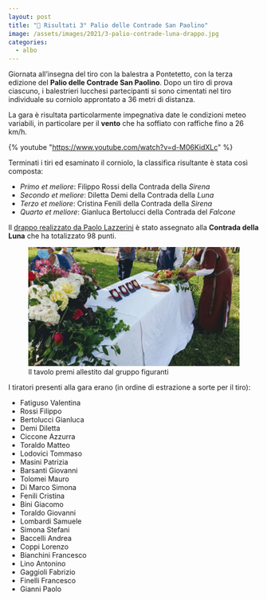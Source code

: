 ```yaml
---
layout: post
title: "🎯 Risultati 3° Palio delle Contrade San Paolino"
image: /assets/images/2021/3-palio-contrade-luna-drappo.jpg
categories:
  - albo
---
```


Giornata all’insegna del tiro con la balestra a Pontetetto, con la terza
edizione del **Palio delle Contrade San Paolino**. Dopo un tiro di prova
ciascuno, i balestrieri lucchesi partecipanti si sono cimentati nel tiro
individuale su corniolo approntato a 36 metri di distanza.

<!-- more -->

La gara è risultata particolarmente impegnativa date le condizioni meteo
variabili, in particolare per il **vento** che ha soffiato con raffiche fino a
26 km/h.

{% youtube "https://www.youtube.com/watch?v=d-M06KidXLc" %}

Terminati i tiri ed esaminato il corniolo, la classifica risultante è stata così composta:

* *Primo et meliore*: Filippo Rossi della Contrada della *Sirena*
* *Secondo et meliore*: Diletta Demi della Contrada della *Luna*
* *Terzo et meliore*: Cristina Fenili della Contrada della *Sirena*
* *Quarto et meliore*: Gianluca Bertolucci della Contrada del *Falcone*

Il [drappo realizzato da Paolo
Lazzerini](/2021/drappo-3-palio-contrade-san-paolino) è stato assegnato alla
**Contrada della Luna** che ha totalizzato 98 punti.

<figure class="align-center">
    <img src="/assets/images/2021/3-palio-contrade-tavolo-premi.jpg" alt="tavolo premi">
  <figcaption>Il tavolo premi allestito dal gruppo figuranti</figcaption>
</figure>

I tiratori presenti alla gara erano (in ordine di estrazione a sorte per il
tiro):

* Fatiguso Valentina
* Rossi Filippo
* Bertolucci Gianluca
* Demi Diletta
* Ciccone Azzurra
* Toraldo Matteo
* Lodovici Tommaso
* Masini Patrizia
* Barsanti Giovanni
* Tolomei Mauro
* Di Marco Simona
* Fenili Cristina
* Bini Giacomo
* Toraldo Giovanni
* Lombardi Samuele
* Simona Stefani
* Baccelli Andrea
* Coppi Lorenzo
* Bianchini Francesco
* Lino Antonino
* Gaggioli Fabrizio
* Finelli Francesco
* Gianni Paolo
